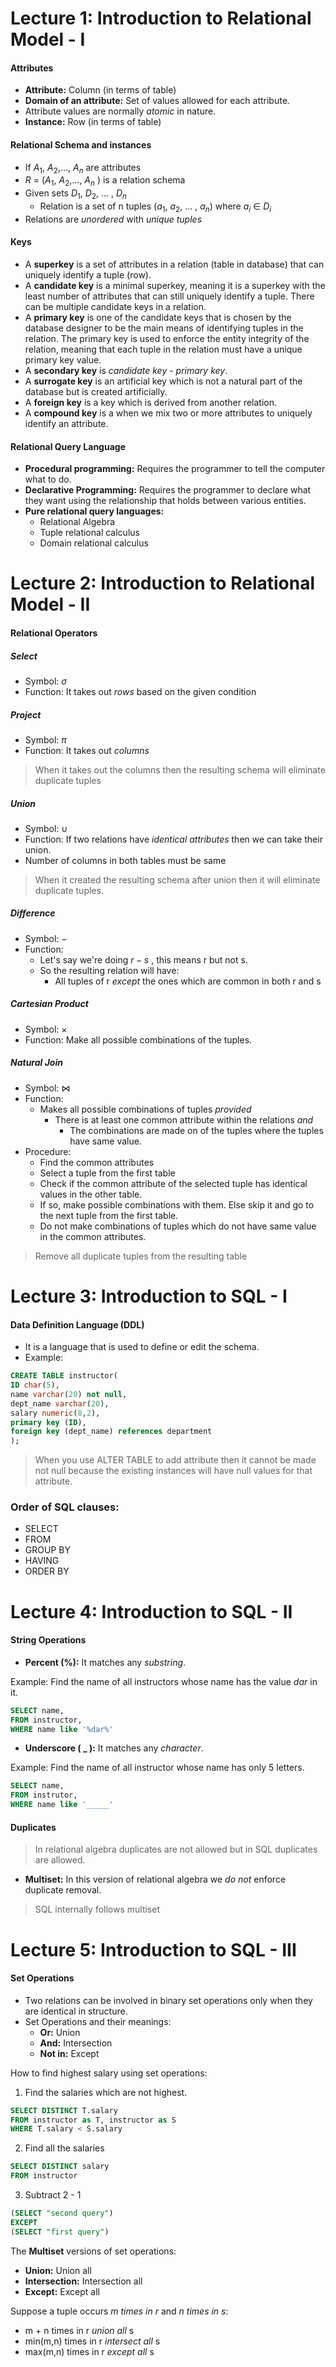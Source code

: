 # Lecture 1: Introduction to Relational Model - I

#### Attributes

- **Attribute:** Column (in terms of table)
- **Domain of an attribute:** Set of values allowed for each attribute.
- Attribute values are normally *atomic* in nature.
- **Instance:** Row (in terms of table)

#### Relational Schema and instances

- If $A_1$, $A_2$,..., $A_n$ are attributes
- $R$ = ($A_1$, $A_2$,..., $A_n$ ) is a relation schema
- Given sets $D_1$, $D_2$, ... , $D_n$ 
	- Relation is a set of n tuples ($a_1$, $a_2$, ... , $a_n$) where $a_i$ $\in$ $D_i$
- Relations are *unordered* with *unique tuples*

#### Keys

- A **superkey** is a set of attributes in a relation (table in database) that can uniquely identify a tuple (row).
- A **candidate key** is a minimal superkey, meaning it is a superkey with the least number of attributes that can still uniquely identify a tuple. There can be multiple candidate keys in a relation.
- A **primary key** is one of the candidate keys that is chosen by the database designer to be the main means of identifying tuples in the relation. The primary key is used to enforce the entity integrity of the relation, meaning that each tuple in the relation must have a unique primary key value.
- A **secondary key** is *candidate key* - *primary key*.
- A **surrogate key** is an artificial key which is not a natural part of the database but is created artificially.
- A **foreign key** is a key which is derived from another relation.
- A **compound key** is a when we mix two or more attributes to uniquely identify an attribute.

#### Relational Query Language

- **Procedural programming:** Requires the programmer to tell the computer what to do.
- **Declarative Programming:** Requires the programmer to declare what they want using the relationship that holds between various entities.
- **Pure relational query languages:**
	- Relational Algebra
	- Tuple relational calculus
	- Domain relational calculus

# Lecture 2: Introduction to Relational Model - II

#### Relational Operators

##### Select
- Symbol: $\sigma$
- Function: It takes out *rows* based on the given condition

##### Project
- Symbol: $\pi$ 
- Function: It takes out *columns*
> When it takes out the columns then the resulting schema will eliminate duplicate tuples

##### Union
- Symbol: $\cup$ 
- Function: If two relations have *identical attributes* then we can take their union.
- Number of columns in both tables must be same
> When it created the resulting schema after union then it will eliminate duplicate tuples.

##### Difference
- Symbol: $-$ 
- Function: 
	- Let's say we're doing $r - s$ , this means r but not s.
	- So the resulting relation will have:
		- All tuples of r *except* the ones which are common in both r and s

##### Cartesian Product
- Symbol: $\times$
- Function: Make all possible combinations of the tuples.

##### Natural Join
- Symbol: $\bowtie$ 
- Function: 
	- Makes all possible combinations of tuples *provided*
		- There is at least one common attribute within the relations *and*
			- The combinations are made on of the tuples where the tuples have same value.
- Procedure:
	- Find the common attributes
	- Select a tuple from the first table
	- Check if the common attribute of the selected tuple has identical values in the other table.
	- If so, make possible combinations with them. Else skip it and go to the next tuple from the first table.
	- Do not make combinations of tuples which do not have same value in the common attributes.
> Remove all duplicate tuples from the resulting table

# Lecture 3: Introduction to SQL - I

#### Data Definition Language (DDL)

- It is a language that is used to define or edit the schema.
- Example:
```SQL
CREATE TABLE instructor(
ID char(5),
name varchar(20) not null,
dept_name varchar(20),
salary numeric(8,2),
primary key (ID),
foreign key (dept_name) references department
);
```

> When you use ALTER TABLE to add attribute then it cannot be made not null because the existing instances will have null values for that attribute.


### **Order of SQL clauses:**
- SELECT
- FROM
- GROUP BY
- HAVING
- ORDER BY


# Lecture 4: Introduction to SQL - II

#### String Operations

- **Percent (%):** It matches any *substring*.

Example: Find the name of all instructors whose name has the value *dar* in it.

```SQL
SELECT name,
FROM instructor,
WHERE name like '%dar%'
```

- **Underscore ( _ ):** It matches any *character*.

Example: Find the name of all instructor whose name has only 5 letters.

```SQL
SELECT name,
FROM instrutor,
WHERE name like '_____'
```

#### Duplicates

> In relational algebra duplicates are not allowed but in SQL duplicates are allowed.

- **Multiset:** In this version of relational algebra we *do not* enforce duplicate removal.
> SQL internally follows multiset


# Lecture 5: Introduction to SQL - III

#### Set Operations

- Two relations can be involved in binary set operations only when they are identical in structure.
- Set Operations and their meanings:
	- **Or:** Union
	- **And:** Intersection
	- **Not in:** Except

How to find highest salary using set operations:
1. Find the salaries which are not highest.
```SQL
SELECT DISTINCT T.salary
FROM instructor as T, instructor as S
WHERE T.salary < S.salary
```
2. Find all the salaries
```SQL
SELECT DISTINCT salary
FROM instructor
```
3. Subtract 2 - 1
```SQL
(SELECT "second query")
EXCEPT
(SELECT "first query")
```

The **Multiset** versions of set operations:
- **Union:** Union all
- **Intersection:** Intersection all
- **Except:** Except all

Suppose a tuple occurs *m times in r* and *n times in s*:
- m + n times in r *union all* s
- min(m,n) times in r *intersect all* s
- max(m,n) times in r *except all* s

